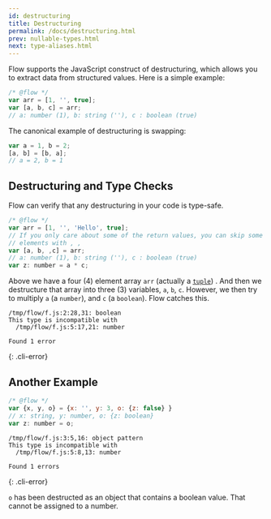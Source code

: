 ```yaml
---
id: destructuring
title: Destructuring
permalink: /docs/destructuring.html
prev: nullable-types.html
next: type-aliases.html
---
```


Flow supports the JavaScript construct of destructuring, which allows
you to extract data from structured values. Here is a simple example:

```js +line_numbers
/* @flow */
var arr = [1, '', true];
var [a, b, c] = arr;
// a: number (1), b: string (''), c : boolean (true)
```

The canonical example of destructuring is swapping:

```js +line_numbers
var a = 1, b = 2;
[a, b] = [b, a];
// a = 2, b = 1
```

## Destructuring and Type Checks

Flow can verify that any destructuring in your code is type-safe.

```js +line_numbers
/* @flow */
var arr = [1, '', 'Hello', true];
// If you only care about some of the return values, you can skip some
// elements with , ,
var [a, b, ,c] = arr;
// a: number (1), b: string (''), c : boolean (true)
var z: number = a * c;
```

Above we have a four (4) element array `arr` (actually a
[`tuple`](http://flowtype.org/docs/arrays.html#tuples))
. And then we destructure that array into three (3) variables, `a`, `b`,  `c`.
However, we then try to multiply `a` (a `number`), and `c` (a `boolean`). Flow
catches this.

```text
/tmp/flow/f.js:2:28,31: boolean
This type is incompatible with
  /tmp/flow/f.js:5:17,21: number

Found 1 error
```
{: .cli-error}

## Another Example

```js +line_numbers
/* @flow */
var {x, y, o} = {x: '', y: 3, o: {z: false} }
// x: string, y: number, o: {z: boolean}
var z: number = o;
```

```text
/tmp/flow/f.js:3:5,16: object pattern
This type is incompatible with
  /tmp/flow/f.js:5:8,13: number

Found 1 errors
```
{: .cli-error}

`o` has been destructed as an object that contains a boolean value. That
cannot be assigned to a number.
